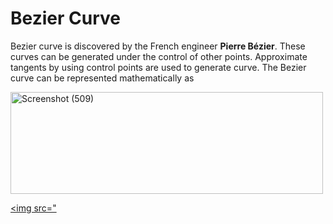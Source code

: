 # Bezier Curve

Bezier curve is discovered by the French engineer **Pierre Bézier**. These curves can be generated under the control of other points. Approximate tangents by using control points are used to generate curve. The Bezier curve can be represented mathematically as

<img src="https://live.staticflickr.com/65535/52700333292_52164462b2_w.jpg" width="500" height="163" alt="Screenshot (509)">

<a data-flickr-embed="true" href="https://www.flickr.com/photos/197661703@N05/52700333292/in/dateposted-public/" title="Screenshot (515)"><img src="


